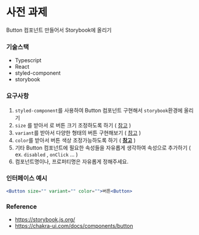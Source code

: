 # 사전 과제
Button 컴포넌트 만들어서 Storybook에 올리기

### 기술스택

- Typescript
- React
- styled-component
- storybook

### 요구사항

1. `styled-component`를 사용하여 Button 컴포넌트 구현해서 `storybook`환경에 올리기
2. `size` 를 받아서 로 버튼 크기 조정하도록 하기 ( [참고](https://chakra-ui.com/docs/components/button#button-sizes) )
3. `variant`를 받아서 다양한 형태의 버튼 구현해보기 ( [참고](https://chakra-ui.com/docs/components/button#button-variants) )
4. `color`를 받아서 버튼 색상 조정가능하도록 하기 ( **[참고](https://chakra-ui.com/docs/components/button#button-colors)** )
5. 기타 Button 컴포넌트에 필요한 속성들을 자유롭게 생각하여 속성으로 추가하기 ( ex. `disabled` , `onClick` … )
6. 컴포넌트명이나, 프로퍼티명은 자유롭게 정해주세요.

### 인터페이스 예시

```jsx
<Button size="" variant="" color="">버튼<Button>
```

### Reference

- https://storybook.js.org/
- https://chakra-ui.com/docs/components/button
